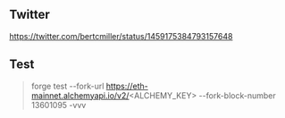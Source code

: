 ## Twitter

https://twitter.com/bertcmiller/status/1459175384793157648

## Test

> forge test --fork-url https://eth-mainnet.alchemyapi.io/v2/<ALCHEMY_KEY> --fork-block-number 13601095 -vvv